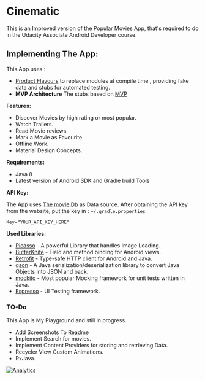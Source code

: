 # Cinematic
This is an Improved version of the Popular Movies App, that's required to do in the Udacity 
Associate Android Developer course.

## Implementing The App:
This App uses :
- [Product Flavours](https://developer.android.com/studio/build/build-variants.html) to replace modules at compile time , providing fake data and stubs for automated testing.
- **MVP Architecture** The stubs based on [MVP](https://github.com/googlesamples/android-architecture)

**Features:**
- Discover Movies by high rating or most popular.
- Watch Trailers.
- Read Movie reviews.
- Mark a Movie as Favourite.
- Offline Work.
- Material Design Concepts.

**Requirements:**
- Java 8
- Latest version of Android SDK and Gradle build Tools

**API Key:**

The App uses [The movie Db](https://www.themoviedb.org) as Data source.
After obtaining the API key from the website, put the key in : 
`~/.gradle.properties`

```
Key="YOUR_API_KEY_HERE"
```
**Used Libraries:**
- [Picasso](http://square.github.io/picasso/) - A powerful Library that handles Image Loading.
- [ButterKnife](http://jakewharton.github.io/butterknife/) - Field and method binding for Android views.
- [Retrofit](http://square.github.io/retrofit/) - Type-safe HTTP client for Android and Java.
- [gson](https://github.com/google/gson) - A Java serialization/deserialization library to convert Java Objects into JSON and back.
- [mockito](http://site.mockito.org/) - Most popular Mocking framework for unit tests written in Java.
- [Espresso](https://google.github.io/android-testing-support-library/docs/espresso/) -  UI Testing framework.

### TO-Do
This App is My Playground and still in progress.

- Add Screenshots To Readme
- Implement Search for movies.
- Implement Content Providers for storing and retrieving Data.
- Recycler View Custom Animations.
- RxJava.

[![Analytics](https://ga-beacon.appspot.com/UA-100695310-1/chromuim/readme?pixel)](https://github.com/igrigorik/ga-beacon)
